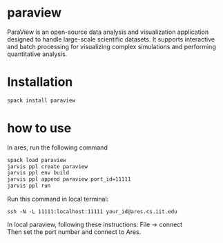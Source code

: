 # paraview 


ParaView is an open-source data analysis and visualization application designed to handle large-scale scientific datasets. It supports interactive and batch processing for visualizing complex simulations and performing quantitative analysis.

# Installation

```bash
spack install paraview
```

# how to use

In ares, run the following command
```bash
spack load paraview
jarvis ppl create paraview
jarvis ppl env build
jarvis ppl append paraview port_id=11111
jarvis ppl run
```

Run this command in local terminal:
```
ssh -N -L 11111:localhost:11111 your_id@ares.cs.iit.edu
```
In local paraview, following these instructions:
File -> connect </br>
Then set the port number and connect to Ares.  
